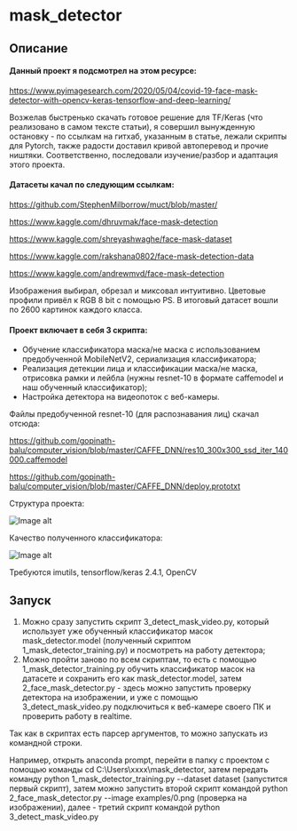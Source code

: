 # mask_detector

## Описание

#### Данный проект я подсмотрел на этом ресурсе:

https://www.pyimagesearch.com/2020/05/04/covid-19-face-mask-detector-with-opencv-keras-tensorflow-and-deep-learning/

Возжелав быстренько скачать готовое решение для TF/Keras (что реализовано в самом тексте статьи),
я совершил вынужденную остановку - по ссылкам на гитхаб, указанным в статье, лежали скрипты для Pytorch,
также радости доставил кривой автоперевод и прочие ништяки.
Соответственно, последовали изучение/разбор и адаптация этого проекта.

#### Датасеты качал по следующим ссылкам:

https://github.com/StephenMilborrow/muct/blob/master/

https://www.kaggle.com/dhruvmak/face-mask-detection

https://www.kaggle.com/shreyashwaghe/face-mask-dataset

https://www.kaggle.com/rakshana0802/face-mask-detection-data

https://www.kaggle.com/andrewmvd/face-mask-detection

Изображения выбирал, обрезал и миксовал интуитивно.
Цветовые профили привёл к RGB 8 bit с помощью PS.
В итоговый датасет вошли по 2600 картинок каждого класса.

#### Проект включает в себя 3 скрипта:
- Обучение классификатора маска/не маска с использованием предобученной MobileNetV2, сериализация классификатора;
- Реализация детекции лица и классификации маска/не маска, отрисовка рамки и лейбла (нужны resnet-10 в формате caffemodel и наш обученный классификатор);
- Настройка детектора на видеопоток с веб-камеры.

Файлы предобученной resnet-10 (для распознавания лиц) скачал отсюда:

https://github.com/gopinath-balu/computer_vision/blob/master/CAFFE_DNN/res10_300x300_ssd_iter_140000.caffemodel

https://github.com/gopinath-balu/computer_vision/blob/master/CAFFE_DNN/deploy.prototxt

Структура проекта:

![Image alt](https://github.com/artchere/mask_detector/blob/main/tree.png)

Качество полученного классификатора:

![Image alt](https://github.com/artchere/mask_detector/blob/main/report.png)

Требуются imutils, tensorflow/keras 2.4.1, OpenCV

## Запуск

1. Можно сразу запустить скрипт 3_detect_mask_video.py, который использует уже обученный классификатор масок mask_detector.model (полученный скриптом 1_mask_detector_training.py) и посмотреть на работу детектора;
2. Можно пройти заново по всем скриптам, то есть с помощью 1_mask_detector_training.py обучить классификатор масок на датасете и сохранить его как mask_detector.model,
затем 2_face_mask_detector.py - здесь можно запустить проверку детектора на изображении, и уже с помощью 3_detect_mask_video.py подключиться к веб-камере своего ПК и проверить работу в realtime.

Так как в скриптах есть парсер аргументов, то можно запускать из командной строки.

Например, открыть anaconda prompt, перейти в папку с проектом с помощью команды cd C:\Users\xxxx\mask_detector,
затем передать команду python 1_mask_detector_training.py --dataset dataset (запустится первый скрипт),
затем можно запустить второй скрипт командой python 2_face_mask_detector.py --image examples/0.png (проверка на изображении),
далее - третий скрипт командой python 3_detect_mask_video.py

